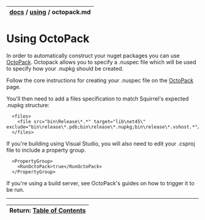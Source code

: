 | [docs](..)  / [using](.) / octopack.md
|:---|

# Using OctoPack

In order to automatically construct your nuget packages you can use [OctoPack](https://github.com/OctopusDeploy/OctoPack).  Octopack allows you to specify a .nuspec file which will be used to specify how your .nupkg should be created.

Follow the core instructions for creating your .nuspec file on the  [OctoPack](https://github.com/OctopusDeploy/OctoPack) page.

You'll then need to add a files specification to match Squirrel's expected .nupkg structure:

~~~
  <files>
    <file src="bin\Release\*.*" target="lib\net45\" exclude="bin\release\*.pdb;bin\release\*.nupkg;bin\release\*.vshost.*"/>
  </files>
~~~

If you're building using Visual Studio, you will also need to edit your .csproj file to include a property group.

~~~
  <PropertyGroup>
    <RunOctoPack>true</RunOctoPack>
  </PropertyGroup>
~~~

If you're using a build server, see OctoPack's guides on how to trigger it to be run.

---
| Return: [Table of Contents](../readme.md) |
|----|



